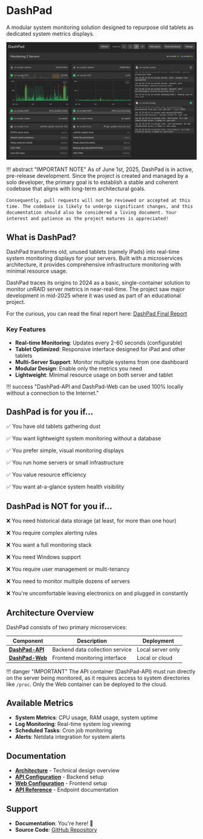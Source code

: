 # DashPad

A modular system monitoring solution designed to repurpose old tablets as dedicated system metrics displays.

![Screenshot of DashPad-Web: Monitoring two servers, with a three-column layout selected and CPU/Cron/Log modules expanded. The log module at bottom right has automatic scrolling enabled.](assets/screenshot-web-1.png)

!!! abstract "IMPORTANT NOTE"
    As of June 1st, 2025, DashPad is in active, pre-release development. Since the project is created and managed by a solo developer, the primary goal is to establish a stable and coherent codebase that aligns with long-term architectural goals.
    
    Consequently, pull requests will not be reviewed or accepted at this time. The codebase is likely to undergo significant changes, and this documentation should also be considered a living document. Your interest and patience as the project matures is appreciated!



## What is DashPad?

DashPad transforms old, unused tablets (namely iPads) into real-time system monitoring displays for your servers. Built with a microservices architecture, it provides comprehensive infrastructure monitoring with minimal resource usage.

DashPad traces its origins to 2024 as a basic, single-container solution to monitor unRAID server metrics in near-real-time. The project saw major development in mid-2025 where it was used as part of an educational project. 

For the curious, you can read the final report here: [DashPad Final Report](./assets/dashpad-report-public.pdf)

### Key Features

- **Real-time Monitoring**: Updates every 2-60 seconds (configurable)
- **Tablet Optimized**: Responsive interface designed for iPad and other tablets
- **Multi-Server Support**: Monitor multiple systems from one dashboard
- **Modular Design**: Enable only the metrics you need
- **Lightweight**: Minimal resource usage on both server and tablet

!!! success "DashPad-API and DashPad-Web can be used 100% locally without a connection to the Internet."

## DashPad is for you if...

✅ You have old tablets gathering dust

✅ You want lightweight system monitoring without a database

✅ You prefer simple, visual monitoring displays

✅ You run home servers or small infrastructure 

✅ You value resource efficiency

✅ You want at-a-glance system health visibility


## DashPad is NOT for you if...

❌ You need historical data storage (at least, for more than one hour)

❌ You require complex alerting rules

❌ You want a full monitoring stack

❌ You need Windows support

❌ You require user management or multi-tenancy

❌ You need to monitor multiple dozens of servers

❌ You're uncomfortable leaving electronics on and plugged in constantly


## Architecture Overview

DashPad consists of two primary microservices:

| Component | Description | Deployment |
|-----------|-------------|------------|
| **[DashPad-API](api/index.md)** | Backend data collection service | Local server only |
| **[DashPad-Web](web/index.md)** | Frontend monitoring interface | Local or cloud |

!!! danger "IMPORTANT"
    The API container (DashPad-API) must run directly on the server being monitored, as it requires access to system directories like `/proc`. Only the Web container can be deployed to the cloud.

## Available Metrics

- **System Metrics**: CPU usage, RAM usage, system uptime
- **Log Monitoring**: Real-time system log viewing
- **Scheduled Tasks**: Cron job monitoring
- **Alerts**: Netdata integration for system alerts

## Documentation

- **[Architecture](architecture.md)** - Technical design overview
- **[API Configuration](api/configuration.md)** - Backend setup
- **[Web Configuration](web/configuration.md)** - Frontend setup
- **[API Reference](api/endpoints.md)** - Endpoint documentation

## Support

- **Documentation**: You're here! 👋
- **Source Code**: [GitHub Repository](https://github.com/mrchrisneal/DashPad)